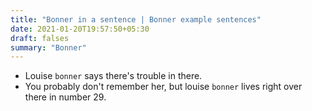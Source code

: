 ```yaml
---
title: "Bonner in a sentence | Bonner example sentences"
date: 2021-01-20T19:57:50+05:30
draft: falses
summary: "Bonner"
---
```

- Louise `bonner` says there's trouble in there.
- You probably don't remember her, but louise `bonner` lives right over there in number 29.
                 
